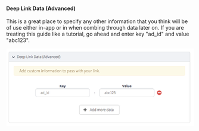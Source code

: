 #### Deep Link Data (Advanced)

This is a great place to specify any other information that you think will be of use either in-app or in when combing through data later on. If you are treating this guide like a tutorial, go ahead and enter key "ad_id" and value "abc123".

![Description](/img/ingredients/dashboard_links/custom_data.png) 

